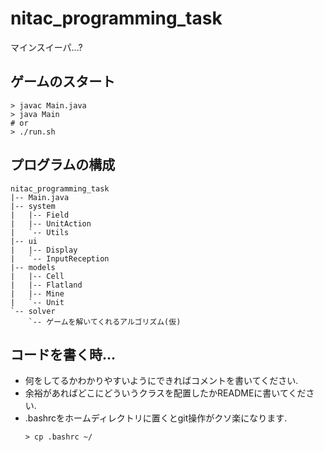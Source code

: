 # nitac_programming_task
マインスイーパ...?

## ゲームのスタート
```shell
> javac Main.java
> java Main
# or
> ./run.sh
```

## プログラムの構成
```
nitac_programming_task
|-- Main.java
|-- system
|   |-- Field
|   |-- UnitAction
|   `-- Utils
|-- ui
|   |-- Display
|   `-- InputReception
|-- models
|   |-- Cell
|   |-- Flatland
|   |-- Mine
|   `-- Unit
`-- solver
    `-- ゲームを解いてくれるアルゴリズム(仮)
```

## コードを書く時...
- 何をしてるかわかりやすいようにできればコメントを書いてください.
- 余裕があればどこにどういうクラスを配置したかREADMEに書いてください.
- .bashrcをホームディレクトリに置くとgit操作がクソ楽になります.
  ```
  > cp .bashrc ~/
  ```
